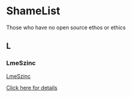 # ShameList
Those who have no open source ethos or ethics
## L
### LmeSzinc
[LmeSzinc](https://github.com/LmeSzinc)

[Click here for details](/detail/en/LmeSzinc.md)
